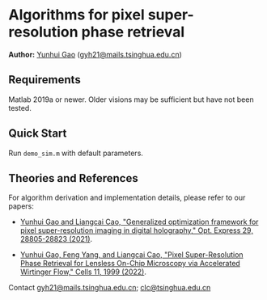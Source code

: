 # Algorithms for pixel super-resolution phase retrieval
**Author:** [Yunhui Gao](https://github.com/Yunhui-Gao) (gyh21@mails.tsinghua.edu.cn)

## Requirements
Matlab 2019a or newer. Older visions may be sufficient but have not been tested.

## Quick Start
Run `demo_sim.m` with default parameters.

## Theories and References
For algorithm derivation and implementation details, please refer to our papers:

- [Yunhui Gao and Liangcai Cao, "Generalized optimization framework for pixel super-resolution imaging in digital holography," Opt. Express 29, 28805-28823 (2021)](https://doi.org/10.1364/OE.434449).

- [Yunhui Gao, Feng Yang, and Liangcai Cao, "Pixel Super-Resolution Phase Retrieval for Lensless On-Chip Microscopy via Accelerated Wirtinger Flow," Cells 11, 1999 (2022)](https://doi.org/10.3390/cells11131999).

Contact
gyh21@mails.tsinghua.edu.cn; clc@tsinghua.edu.cn
